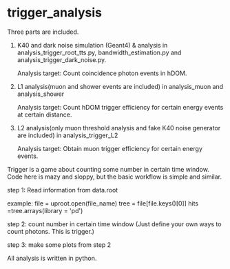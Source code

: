 # trigger_analysis
Three parts are included. 
1. K40 and dark noise simulation (Geant4) & analysis in analysis_trigger_root_tts.py, bandwidth_estimation.py and analysis_trigger_dark_noise.py.

   Analysis target: Count coincidence photon events in hDOM. 
   
3. L1 analysis(muon and shower events are included) in analysis_muon and analysis_shower

   Analysis target: Count hDOM trigger efficiency for certain energy events at certain distance.
   
5. L2 analysis(only muon threshold analysis and fake K40 noise generator are included) in analysis_trigger_L2

   Analysis target: Obtain muon trigger efficiency for certain energy events.

Trigger is a game about counting some number in certain time window.
Code here is mazy and sloppy, but the basic workflow is simple and similar. 

step 1: Read information from data.root

example:
file = uproot.open(file_name)
tree = file[file.keys()[0]]
hits =tree.arrays(library = 'pd')

step 2: count number in certain time window (Just define your own ways to count photons. This is trigger.)

step 3: make some plots from step 2

All analysis is written in python.
